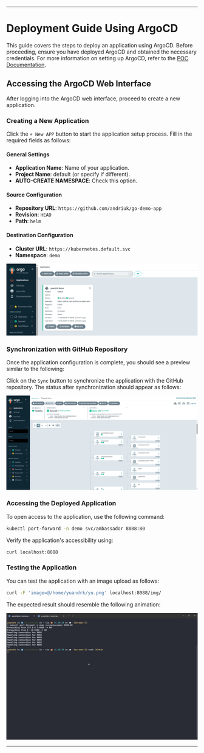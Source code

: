 ---

Deployment Guide Using ArgoCD
=============================

This guide covers the steps to deploy an application using ArgoCD. Before proceeding, ensure you have deployed ArgoCD and obtained the necessary credentials. For more information on setting up ArgoCD, refer to the [POC Documentation](POC.md).

Accessing the ArgoCD Web Interface
----------------------------------

After logging into the ArgoCD web interface, proceed to create a new application.

### Creating a New Application

Click the `+ New APP` button to start the application setup process. Fill in the required fields as follows:

#### General Settings

*   **Application Name**: Name of your application.
*   **Project Name**: default (or specify if different).
*   **AUTO-CREATE NAMESPACE**: Check this option.

#### Source Configuration

*   **Repository URL**: `https://github.com/andriuk/go-demo-app`
*   **Revision**: `HEAD`
*   **Path**: `helm`

#### Destination Configuration

*   **Cluster URL**: `https://kubernetes.default.svc`
*   **Namespace**: `demo`

![app](/doc/img/mvp_1.png)

### Synchronization with GitHub Repository

Once the application configuration is complete, you should see a preview similar to the following:

Click on the `Sync` button to synchronize the application with the GitHub repository. The status after synchronization should appear as follows:

![status](/doc/img/mvp_2.png)


### Accessing the Deployed Application

To open access to the application, use the following command:


```bash
kubectl port-forward -n demo svc/ambassador 8088:80
```

Verify the application's accessibility using:

```bash
curl localhost:8088
```

### Testing the Application

You can test the application with an image upload as follows:


```bash
curl -F 'image=@/home/yuandrk/yu.png' localhost:8088/img/
```

The expected result should resemble the following animation:

![result](/doc/img/result.gif)

---